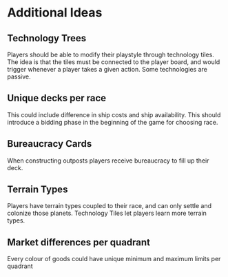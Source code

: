 # Additional Ideas

## Technology Trees
Players should be able to modify their playstyle through technology tiles.
The idea is that the tiles must be connected to the player board, and would trigger whenever a player takes a given action.
Some technologies are passive.

## Unique decks per race
This could include difference in ship costs and ship availability.
This should introduce a bidding phase in the beginning of the game for choosing race.

## Bureaucracy Cards
When constructing outposts players receive bureaucracy to fill up their deck.

## Terrain Types
Players have terrain types coupled to their race, and can only settle and colonize those planets.
Technology Tiles let players learn more terrain types.

## Market differences per quadrant
Every colour of goods could have unique minimum and maximum limits per quadrant